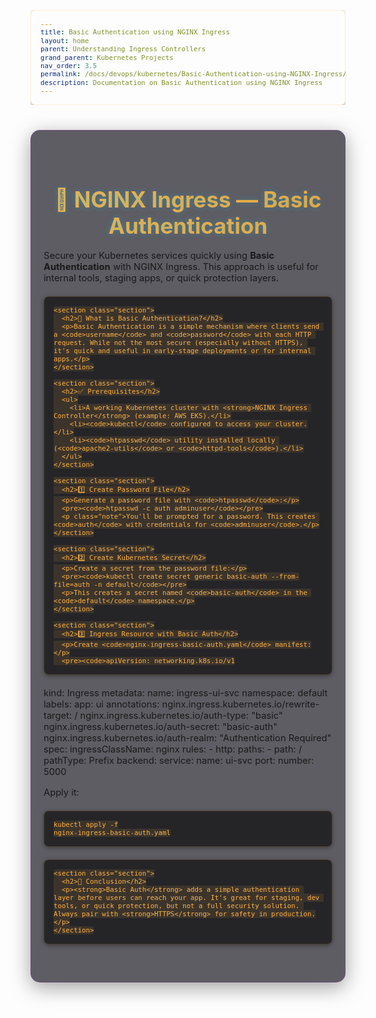 ```yaml
---
title: Basic Authentication using NGINX Ingress
layout: home
parent: Understanding Ingress Controllers
grand_parent: Kubernetes Projects
nav_order: 3.5
permalink: /docs/devops/kubernetes/Basic-Authentication-using-NGINX-Ingress/
description: Documentation on Basic Authentication using NGINX Ingress
---
```


<html lang="en">
<head>
  <meta charset="UTF-8">
  <meta name="viewport" content="width=device-width, initial-scale=1.0">
  <title>NGINX Ingress — Basic Authentication Setup</title>
  <link rel="stylesheet" href="https://cdnjs.cloudflare.com/ajax/libs/font-awesome/5.15.4/css/all.min.css">
  <style>
    :root {
      --primary-color: #ffb347;
      --light-primary-shade: #ffd97d;
      --bg-dark: #070708;
      --text-dark: #e0e0e0;
      --card-bg-dark: rgba(25, 25, 34, 0.7);
      --section-bg-dark: rgba(25, 25, 34, 0.6);
      --code-bg-dark: rgba(13, 13, 16, 0.7);
      --accent-purple: #9c27b0;
      --accent-pink: #ff0080;
      --border: rgba(156,39,176,0.28);
    }

    body { background-color: var(--bg-dark); color: var(--text-dark); font-family: 'Inter', Arial, sans-serif; margin: 0; padding: 0; line-height: 1.6; min-height: 100vh; background-image: radial-gradient(circle at top left, #2f0a5d 0%, transparent 50%), radial-gradient(circle at bottom right, #004d40 0%, transparent 50%); background-blend-mode: screen; }

    .container { max-width: 950px; margin: 40px auto; padding: 40px 20px; border-radius: 15px; background-color: var(--card-bg-dark); backdrop-filter: blur(15px) saturate(180%); border: 1px solid var(--border); box-shadow: 0 8px 32px rgba(0,0,0,0.37); }

    .gradient-header { background: linear-gradient(270deg, var(--primary-color), #ff8c00, var(--primary-color)); background-size: 600% 600%; -webkit-background-clip: text; -webkit-text-fill-color: transparent; animation: gradientMove 8s ease infinite; margin-bottom: .5em; font-size: 2.5em; font-weight: bold; text-align: center; text-shadow: 0 0 10px rgba(0,198,255,0.3); }
    @keyframes gradientMove { 0%{background-position:0% 50%}50%{background-position:100% 50%}100%{background-position:0% 50%} }

    h2 { color: var(--primary-color); margin-bottom: 20px; font-size: 1.8em; text-align: left; }
    h3 { color: var(--accent-purple); margin-top: 25px; margin-bottom: 15px; font-size: 1.3em; text-align: left; }
    p, li { text-align: left; font-size: 1.05em; }

    pre { background-color: var(--code-bg-dark); color: #d1d1d1; padding: 15px; border-radius: 8px; overflow-x: auto; font-family: 'Fira Code', monospace; font-size: 0.9em; margin: 20px 0; border: 1px solid rgba(255,179,71,0.2); text-align: left; box-shadow: 0 2px 7px rgba(0,0,0,0.35); }
    code { background-color: rgba(255,179,71,.1); color: var(--primary-color); padding: 2px 4px; border-radius: 4px; font-family: 'Fira Code', monospace; }

    .section { background-color: var(--section-bg-dark); backdrop-filter: blur(10px) saturate(150%); padding: 30px; border-radius: 12px; margin-top: 40px; border: 1px solid var(--border); box-shadow: 0 4px 16px rgba(0,0,0,0.25); text-align: left; }

    .note { color: var(--accent-pink); font-style: italic; margin-top: 10px; }
  </style>
</head>
<body>
  <div class="container">
    <h1 class="gradient-header">🔐 NGINX Ingress — Basic Authentication</h1>
    <p>Secure your Kubernetes services quickly using <strong>Basic Authentication</strong> with NGINX Ingress. This approach is useful for internal tools, staging apps, or quick protection layers.</p>

    <section class="section">
      <h2>📖 What is Basic Authentication?</h2>
      <p>Basic Authentication is a simple mechanism where clients send a <code>username</code> and <code>password</code> with each HTTP request. While not the most secure (especially without HTTPS), it's quick and useful in early-stage deployments or for internal apps.</p>
    </section>

    <section class="section">
      <h2>✅ Prerequisites</h2>
      <ul>
        <li>A working Kubernetes cluster with <strong>NGINX Ingress Controller</strong> (example: AWS EKS).</li>
        <li><code>kubectl</code> configured to access your cluster.</li>
        <li><code>htpasswd</code> utility installed locally (<code>apache2-utils</code> or <code>httpd-tools</code>).</li>
      </ul>
    </section>

    <section class="section">
      <h2>1️⃣ Create Password File</h2>
      <p>Generate a password file with <code>htpasswd</code>:</p>
      <pre><code>htpasswd -c auth adminuser</code></pre>
      <p class="note">You'll be prompted for a password. This creates <code>auth</code> with credentials for <code>adminuser</code>.</p>
    </section>

    <section class="section">
      <h2>2️⃣ Create Kubernetes Secret</h2>
      <p>Create a secret from the password file:</p>
      <pre><code>kubectl create secret generic basic-auth --from-file=auth -n default</code></pre>
      <p>This creates a secret named <code>basic-auth</code> in the <code>default</code> namespace.</p>
    </section>

    <section class="section">
      <h2>3️⃣ Ingress Resource with Basic Auth</h2>
      <p>Create <code>nginx-ingress-basic-auth.yaml</code> manifest:</p>
      <pre><code>apiVersion: networking.k8s.io/v1
kind: Ingress
metadata:
  name: ingress-ui-svc
  namespace: default
  labels:
    app: ui
  annotations:
    nginx.ingress.kubernetes.io/rewrite-target: /
    nginx.ingress.kubernetes.io/auth-type: "basic"
    nginx.ingress.kubernetes.io/auth-secret: "basic-auth"
    nginx.ingress.kubernetes.io/auth-realm: "Authentication Required"
spec:
  ingressClassName: nginx
  rules:
    - http:
        paths:
        - path: /
          pathType: Prefix
          backend:
            service:
              name: ui-svc
              port:
                number: 5000</code></pre>
      <p>Apply it:</p>
      <pre><code>kubectl apply -f nginx-ingress-basic-auth.yaml</code></pre>
    </section>

    <section class="section">
      <h2>🏁 Conclusion</h2>
      <p><strong>Basic Auth</strong> adds a simple authentication layer before users can reach your app. It's great for staging, dev tools, or quick protection, but not a full security solution. Always pair with <strong>HTTPS</strong> for safety in production.</p>
    </section>
  </div>
</body>
</html>


<!-- ## What is Basic Authentication?
Basic Authentication is a simple authentication mechanism where a client provides a username and password with each HTTP request. While not the most secure form of authentication (especially without HTTPS), it's quick and useful for internal applications or early-stage deployments.

## Prerequisites
1. A working Kubernetes cluster with NGINX Ingress Controller installed (we're using AWS EKS).
2. kubectl configured to access your cluster.
3. htpasswd utility installed locally (can be installed via apache2-utils or httpd-tools).

## Step 1: Create a Password File using htpasswd
Generate a password file using the htpasswd command. For example:

```bash
htpasswd -c auth adminuser
```

{: .note}
> You'll be prompted to enter a password. This creates a file called `auth` with credentials for user adminuser.

## Step 2: Create a Kubernetes Secret with the Credentials
Create a Kubernetes secret from the generated htpasswd file:

```bash
kubectl create secret generic basic-auth --from-file=auth -n default
```

This creates a secret named basic-auth in the default namespace.

## Step 3: Create an Ingress Resource with Basic Auth Annotations

>> Create manifest file (`nginx-ingress-basic-auth.yaml`)

```yaml
apiVersion: networking.k8s.io/v1
kind: Ingress
metadata:
  name: ingress-ui-svc
  namespace: default
  labels:
    app: ui
  annotations:
    nginx.ingress.kubernetes.io/rewrite-target: /
    # type of authentication
    nginx.ingress.kubernetes.io/auth-type: "basic"
    # name of the secret that contains the user/password definitions
    nginx.ingress.kubernetes.io/auth-secret: "basic-auth"
    # message to display with an appropriate context why the authentication is required
    nginx.ingress.kubernetes.io/auth-realm: "Authentication Required"  
spec:
  ingressClassName: alb # Ingress Class
  rules:
    - http:
        paths:      
          - path: /
            pathType: Prefix
            backend:
              service:
                name: ui-svc
                port: 
                  number: 5000
```

Apply it using command:

```bash
kubectl apply -f nginx-ingress-basic-auth.yaml
```


Access it using the host name.


## Conclusion
Basic Auth provides a straightforward mechanism to restrict access by requiring a valid username and password before users can reach your application.

This method is especially useful for quickly protecting internal tools, development environments, or staging applications without setting up a full-fledged authentication system. While it should not be considered a comprehensive security measure—especially without HTTPS—it serves as a simple and effective first layer of protection in many use cases. -->

